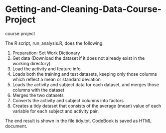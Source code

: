 # Getting-and-Cleaning-Data-Course-Project
course project

The R script, run_analysis.R, does the following:
1. Preparation: Set Work Dictionary 
2. Get data (Download the dataset if it does not already exist in the working directory)
3. Load the activity and feature info
4. Loads both the training and test datasets, keeping only those columns which reflect a mean or standard deviation
5. Loads the activity and subject data for each dataset, and merges those columns with the dataset
6. Merges the two datasets
7. Converts the activity and subject columns into factors
8. Creates a tidy dataset that consists of the average (mean) value of each variable for each subject and activity pair.

The end result is shown in the file tidy.txt.
CodeBook is saved as HTML document. 
